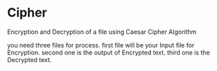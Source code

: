 # Cipher
Encryption and Decryption of a file using Caesar Cipher Algorithm

you need three files for process.
first file will be your Input file for Encryption.
second one is the output of Encrypted text.
third one is the Decrypted text.

